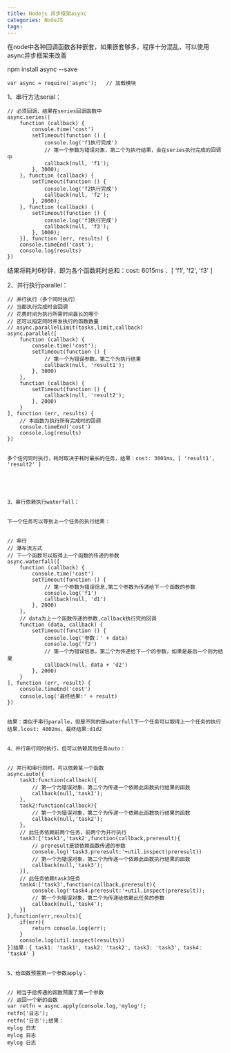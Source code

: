```yaml
---
title: Nodejs 异步框架async
categories: NodeJS
tags: 
---
```

在node中各种回调函数各种嵌套，如果嵌套够多，程序十分混乱，可以使用async异步框架来改善

npm install async --save

    
    
    var async = require('async');   // 加载模块

1、串行方法serial：

    
    
    // 必须回调，结果在series回调函数中
    async.series([
        function (callback) {
            console.time('cost')
            setTimeout(function () {
                console.log('f1执行完成')
                // 第一个参数为错误对象，第二个为执行结果，会在series执行完成的回调中
                callback(null, 'f1');
            }, 3000);
        }, function (callback) {
            setTimeout(function () {
                console.log('f2执行完成')
                callback(null, 'f2');
            }, 2000);
        }, function (callback) {
            setTimeout(function () {
                console.log('f3执行完成')
                callback(null, 'f3');
            }, 1000);
        }], function (err, results) {
        console.timeEnd('cost');
        console.log(results)
    })

结果将耗时6秒钟，即为各个函数耗时总和：cost: 6015ms 、[ 'f1', 'f2', 'f3' ]

2、并行执行parallel：

    
    
    // 并行执行（多个同时执行）
    // 当都执行完成时会回调
    // 花费时间为执行所需时间最长的哪个
    // 还可以指定同时并发执行的函数数量
    // async.parallelLimit(tasks,limit,callback)
    async.parallel([
        function (callback) {
            console.time('cost');
            setTimeout(function () {
                // 第一个为错误参数，第二个为执行结果
                callback(null, 'result1');
            }, 3000)
        },
        function (callback) {
            setTimeout(function () {
                callback(null, 'result2');
            }, 2000)
        }
    ], function (err, results) {
        // 本函数为执行所有完成时的回调
        console.timeEnd('cost')
        console.log(results)
    })
    
    
    多个任何同时执行，耗时取决于耗时最长的任务，结果：cost: 3001ms、[ 'result1', 'result2' ]
    
    
    
    
    
    3、串行依赖执行waterfall：
    
    
    下一个任务可以等到上一个任务的执行结果：
    
    
    // 串行
    // 瀑布流方式
    // 下一个函数可以取得上一个函数的传递的参数
    async.waterfall([
        function (callback) {
            console.time('cost')
            setTimeout(function () {
                // 第一个参数为错误信息,第二个参数为传递给下一个函数的参数
                console.log('f1')
                callback(null, 'd1')
            }, 2000)
        },
        // data为上一个函数传递的参数,callback执行完的回调
        function (data, callback) {
            setTimeout(function () {
                console.log('参数：' + data)
                console.log('f2')
                // 第一个为错误信息，第二个为传递给下一个的参数，如果是最后一个则为结果
                callback(null, data + 'd2')
            }, 2000)
        }
    ], function (err, result) {
        console.timeEnd('cost')
        console.log('最终结果:' + result)
    })
    
    
    结果：类似于串行paralle，但是不同的是waterfull下一个任务可以取得上一个任务的执行结果,lcost: 4002ms、最终结果:d1d2
    
    
    4、并行串行同时执行，但可以依赖其他任务auto：
    
    
    // 并行和串行同时，可以依赖某一个函数
    async.auto({
        task1:function(callback){
            // 第一个为错误对象，第二个为传递一个依赖此函数执行结果的函数
            callback(null,'task1');
        },
        task2:function(callback){
            // 第一个为错误对象，第二个为传递一个依赖此函数执行结果的函数
            callback(null,'task2');
        },
        // 此任务依赖前两个任务，前两个为并行执行
        task3:['task1','task2',function(callback,preresult){
            // preresult是锁依赖函数传递的参数
            console.log('task3.preresult:'+util.inspect(preresult))
            // 第一个为错误对象，第二个为传递一个依赖此函数执行结果的函数
            callback(null,'task3');
        }],
        // 此任务依赖task3任务
        task4:['task3',function(callback,preresult){
            console.log('task4.preresult:'+util.inspect(preresult));
            // 第一个为错误对象，第二个为传递给依赖此任务的参数
            callback(null,'task4');
        }]
    },function(err,results){
        if(err){
            return console.log(err);
        }
        console.log(util.inspect(results))
    })结果：{ task1: 'task1', task2: 'task2', task3: 'task3', task4: 'task4' }
    
    
    5、给函数预置第一个参数apply：
    
    
    // 相当于给传递的函数预置了第一个参数
    // 返回一个新的函数
    var retfn = async.apply(console.log,'mylog');
    retfn('日志');
    retfn('日志');结果：
    mylog 日志
    mylog 日志
    mylog 日志

  

  


